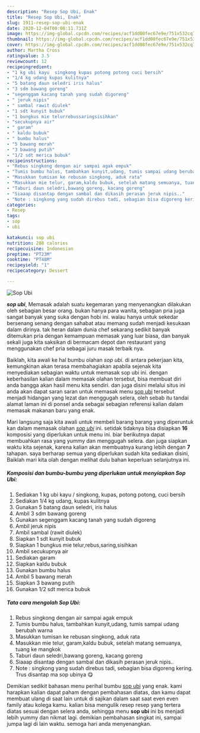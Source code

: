 ```yaml
---
description: "Resep Sop Ubi, Enak"
title: "Resep Sop Ubi, Enak"
slug: 1911-resep-sop-ubi-enak
date: 2020-12-04T00:08:11.731Z
image: https://img-global.cpcdn.com/recipes/acf1dd08fec67e9e/751x532cq70/sop-ubi-foto-resep-utama.jpg
thumbnail: https://img-global.cpcdn.com/recipes/acf1dd08fec67e9e/751x532cq70/sop-ubi-foto-resep-utama.jpg
cover: https://img-global.cpcdn.com/recipes/acf1dd08fec67e9e/751x532cq70/sop-ubi-foto-resep-utama.jpg
author: Martha Cross
ratingvalue: 3.5
reviewcount: 12
recipeingredient:
- "1 kg ubi kayu  singkong kupas potong potong cuci bersih"
- "1/4 kg udang kupas kulitnya"
- "5 batang daun seledri iris halus"
- "3 sdm bawang goreng"
- "segenggam kacang tanah yang sudah digoreng"
- " jeruk nipis"
- " sambal rawit diulek"
- "1 sdt kunyit bubuk"
- "1 bungkus mie telurrebussaringsisihkan"
- "secukupnya air"
- " garam"
- " kaldu bubuk"
- " bumbu halus"
- "5 bawang merah"
- "3 bawang putih"
- "1/2 sdt merica bubuk"
recipeinstructions:
- "Rebus singkong dengan air sampai agak empuk"
- "Tumis bumbu halus, tambahkan kunyit,udang, tumis sampai udang berubah warna"
- "Masukkan tumisan ke rebusan singkong, aduk rata"
- "Masukkan mie telur, garam,kaldu bubuk, setelah matang semuanya, tuang ke mangkok"
- "Taburi daun seledri,bawang goreng, kacang goreng"
- "Siaaap disantap dengan sambal dan dikasih perasan jeruk nipis.."
- "Note : singkong yang sudah direbus tadi, sebagian bisa digoreng kering. Trus disantap ma sop ubinya 😋"
categories:
- Resep
tags:
- sop
- ubi

katakunci: sop ubi 
nutrition: 288 calories
recipecuisine: Indonesian
preptime: "PT23M"
cooktime: "PT48M"
recipeyield: "1"
recipecategory: Dessert

---
```



![Sop Ubi](https://img-global.cpcdn.com/recipes/acf1dd08fec67e9e/751x532cq70/sop-ubi-foto-resep-utama.jpg)

<b><i>sop ubi</i></b>, Memasak adalah suatu kegemaran yang menyenangkan dilakukan oleh sebagian besar orang. bukan hanya para wanita, sebagian pria juga sangat banyak yang suka dengan hobi ini. walau hanya untuk sekedar bersenang senang dengan sahabat atau memang sudah menjadi kesukaan dalam dirinya. tak heran dalam dunia chef sekarang sedikit banyak ditemukan pria dengan kemampuan memasak yang luar biasa, dan banyak sekali juga kita saksikan di bermacam depot dan restaurant yang menggunakan chef pria sebagai juru masak terbaik nya.

Baiklah, kita awali ke hal bumbu olahan <i>sop ubi</i>. di antara pekerjaan kita, kemungkinan akan terasa membahagiakan apabila sejenak kita menyediakan sebagian waktu untuk memasak sop ubi ini. dengan keberhasilan kalian dalam memasak olahan tersebut, bisa membuat diri anda bangga akan hasil menu kita sendiri. dan juga disini melalui situs ini anda akan dapat saran saran untuk memasak menu <u>sop ubi</u> tersebut menjadi hidangan yang lezat dan menggugah selera, oleh sebab itu tandai alamat laman ini di ponsel anda sebagai sebagian referensi kalian dalam memasak makanan baru yang enak.




Mari langsung saja kita awali untuk membeli barang barang yang diperuntuk kan dalam memasak olahan <u><i>sop ubi</i></u> ini. setidak tidaknya bisa disiapkan <b>16</b> komposisi yang diperlukan untuk menu ini. biar berikutnya dapat membuahkan rasa yang yummy dan menggugah selera. dan juga siapkan waktu kita sejenak, karena kalian akan membuatnya kurang lebih dengan <b>7</b> tahapan. saya berharap semua yang diperlukan sudah kita sediakan disini, Baiklah mari kita olah dengan melihat dulu bahan keperluan selanjutnya ini.

<!--inarticleads1-->

##### Komposisi dan bumbu-bumbu yang diperlukan untuk menyiapkan Sop Ubi:

1. Sediakan 1 kg ubi kayu / singkong, kupas, potong potong, cuci bersih
1. Sediakan 1/4 kg udang, kupas kulitnya
1. Gunakan 5 batang daun seledri, iris halus
1. Ambil 3 sdm bawang goreng
1. Gunakan segenggam kacang tanah yang sudah digoreng
1. Ambil  jeruk nipis
1. Ambil  sambal (rawit diulek)
1. Siapkan 1 sdt kunyit bubuk
1. Siapkan 1 bungkus mie telur,rebus,saring,sisihkan
1. Ambil secukupnya air
1. Sediakan  garam
1. Siapkan  kaldu bubuk
1. Gunakan  bumbu halus
1. Ambil 5 bawang merah
1. Siapkan 3 bawang putih
1. Gunakan 1/2 sdt merica bubuk




<!--inarticleads2-->

##### Tata cara mengolah Sop Ubi:

1. Rebus singkong dengan air sampai agak empuk
1. Tumis bumbu halus, tambahkan kunyit,udang, tumis sampai udang berubah warna
1. Masukkan tumisan ke rebusan singkong, aduk rata
1. Masukkan mie telur, garam,kaldu bubuk, setelah matang semuanya, tuang ke mangkok
1. Taburi daun seledri,bawang goreng, kacang goreng
1. Siaaap disantap dengan sambal dan dikasih perasan jeruk nipis..
1. Note : singkong yang sudah direbus tadi, sebagian bisa digoreng kering. Trus disantap ma sop ubinya 😋




Demikian sedikit bahasan menu perihal bumbu <u>sop ubi</u> yang enak. kami harapkan kalian dapat paham dengan pembahasan diatas, dan kamu dapat membuat ulang di saat lain untuk di sajikan dalam saat saat even even family atau kolega kamu. kalian bisa mengulik resep resep yang tertera diatas sesuai dengan selera anda, sehingga menu <b>sop ubi</b> ini bs menjadi lebih yummy dan nikmat lagi. demikian pembahasan singkat ini, sampai jumpa lagi di lain waktu. semoga hari anda menyenangkan.
